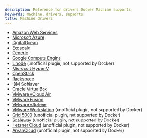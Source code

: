 ```yaml
---
description: Reference for drivers Docker Machine supports
keywords: machine, drivers, supports
title: Machine drivers
---
```


-   [Amazon Web Services](aws.md)
-   [Microsoft Azure](azure.md)
-   [DigitalOcean](digital-ocean.md)
-   [Exoscale](exoscale.md)
-   [Generic](generic.md)
-   [Google Compute Engine](gce.md)
-   [Linode](linode.md) (unofficial plugin, not supported by Docker)
-   [Microsoft Hyper-V](hyper-v.md)
-   [OpenStack](openstack.md)
-   [Rackspace](rackspace.md)
-   [IBM Softlayer](soft-layer.md)
-   [Oracle VirtualBox](virtualbox.md)
-   [VMware vCloud Air](vm-cloud.md)
-   [VMware Fusion](vm-fusion.md)
-   [VMware vSphere](vsphere.md)
-   [VMware Workstation](https://github.com/pecigonzalo/docker-machine-vmwareworkstation) (unofficial plugin, not supported by Docker)
-   [Grid 5000](https://github.com/Spirals-Team/docker-machine-driver-g5k) (unofficial plugin, not supported by Docker)
-   [Scaleway](https://github.com/scaleway/docker-machine-driver-scaleway) (unofficial plugin, not supported by Docker)
-   [Hetzner Cloud](https://github.com/JonasProgrammer/docker-machine-driver-hetzner) (unofficial plugin, not supported by Docker)
-   [ArvanCloud](https://github.com/satrobit/docker-machine-driver-arvan) (unofficial plugin, not supported by Docker)

